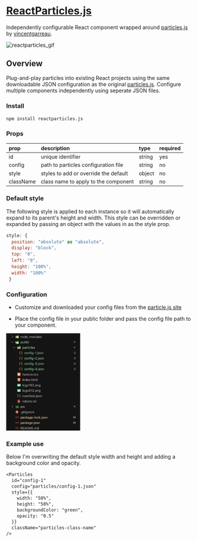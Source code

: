 # [ReactParticles.js](https://kr1tzb1tz.github.io/reactparticles.js/)

Independently configurable React component wrapped around [particles.js](http://vincentgarreau.com/particles.js/) by [vincentgarreau](https://github.com/VincentGarreau).

![reactparticles_gif](img/reactparticles.gif)

## Overview

Plug-and-play particles into existing React projects using the same downloadable JSON configuration as the original [particles.js](http://vincentgarreau.com/particles.js/). Configure multiple components independently using seperate JSON files.

### Install

```
npm install reactparticles.js
```

### Props

| prop      | description                           | type   | required |
| :-------- | :------------------------------------ | :----- | :------- |
| id        | unique identifier                     | string | yes      |
| config    | path to particles configuration file  | string | no       |
| style     | styles to add or override the default | object | no       |
| className | class name to apply to the component  | string | no       |

### Default style

The following style is applied to each instance so it will automatically expand to its parent's height and width. This style can be overridden or expanded by passing an object with the values in as the style prop.

```jsx
style: {
  position: "absolute" as "absolute",
  display: "block",
  top: "0",
  left: "0",
  height: "100%",
  width: "100%"
 }
```

### Configuration

- Customize and downloaded your config files from the [particle.js site](http://vincentgarreau.com/particles.js/)

- Place the config file in your public folder and pass the config file path to your component. 

<img src="img/directory-structure.png" width="200px"/>

### Example use

Below I'm overwriting the default style width and height and adding a background color and opacity.

```tsx
<Particles
  id="config-1"
  config="particles/config-1.json"
  style={{
    width: "50%",
    height: "50%",
    backgroundColor: "green",
    opacity: "0.5"
  }}
  className="particles-class-name"
/>
```